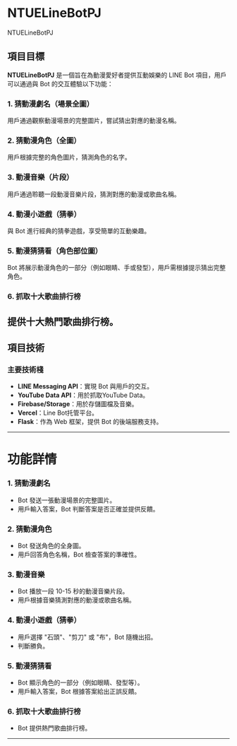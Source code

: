 # NTUELineBotPJ
 NTUELineBotPJ
## 項目目標

**NTUELineBotPJ** 是一個旨在為動漫愛好者提供互動娛樂的 LINE Bot 項目，用戶可以通過與 Bot 的交互體驗以下功能：

### 1. **猜動漫劇名（場景全圖）**
用戶通過觀察動漫場景的完整圖片，嘗試猜出對應的動漫名稱。

### 2. **猜動漫角色（全圖）**
用戶根據完整的角色圖片，猜測角色的名字。

### 3. **動漫音樂（片段）**
用戶通過聆聽一段動漫音樂片段，猜測對應的動漫或歌曲名稱。

### 4. **動漫小遊戲（猜拳）**
與 Bot 進行經典的猜拳遊戲，享受簡單的互動樂趣。

### 5. **動漫猜猜看（角色部位圖）**
Bot 將展示動漫角色的一部分（例如眼睛、手或發型），用戶需根據提示猜出完整角色。

### 6. **抓取十大歌曲排行榜**
提供十大熱門歌曲排行榜。
---

## 項目技術
### 主要技術棧
- **LINE Messaging API**：實現 Bot 與用戶的交互。
- **YouTube Data API**：用於抓取YouTube Data。
- **Firebase/Storage**：用於存儲圖檔及音樂。
- **Vercel**：Line Bot托管平台。
- **Flask**：作為 Web 框架，提供 Bot 的後端服務支持。
---

# 功能詳情

### **1. 猜動漫劇名**
- Bot 發送一張動漫場景的完整圖片。
- 用戶輸入答案，Bot 判斷答案是否正確並提供反饋。

### **2. 猜動漫角色**
- Bot 發送角色的全身圖。
- 用戶回答角色名稱，Bot 檢查答案的準確性。

### **3. 動漫音樂**
- Bot 播放一段 10-15 秒的動漫音樂片段。
- 用戶根據音樂猜測對應的動漫或歌曲名稱。

### **4. 動漫小遊戲（猜拳）**
- 用戶選擇 "石頭"、"剪刀" 或 "布"，Bot 隨機出招。
- 判斷勝負。

### **5. 動漫猜猜看**
- Bot 顯示角色的一部分（例如眼睛、發型等）。
- 用戶輸入答案，Bot 根據答案給出正誤反饋。

### **6. 抓取十大歌曲排行榜**
- Bot 提供熱門歌曲排行榜。
---